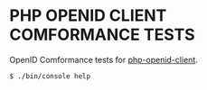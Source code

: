 # PHP OPENID CLIENT COMFORMANCE TESTS

OpenID Comformance tests for [php-openid-client](https://github.com/thomasvargiu/php-openid-client).

```
$ ./bin/console help
``` 
